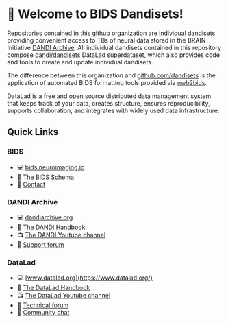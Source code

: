 # 👋 Welcome to BIDS Dandisets!

Repositories contained in this github organization are individual dandisets providing convenient access to TBs of neural data stored in the BRAIN Initiative [DANDI Archive](https://dandiarchive.org).
All individual dandisets contained in this repository compose [dandi/dandisets](https://github.com/dandi/dandisets/) DataLad superdataset, which also provides code and tools to create and update individual dandisets.

The difference between this organization and [github.com/dandisets](https://github.com/dandisets/) is the application of automated BIDS formatting tools provided via [nwb2bids](https://github.com/con/nwb2bids).

DataLad is a free and open source distributed data management system that keeps track of your data, creates structure, ensures reproducibility, supports collaboration, and integrates with widely used data infrastructure.


## Quick Links

### BIDS
- :computer: [bids.neuroimaging.io](https://bids.neuroimaging.io/index.html)
- :book: [The BIDS Schema](https://bids-specification.readthedocs.io/en/stable/appendices/schema.html)
- :raising_hand: [Contact](https://bids.neuroimaging.io/contact/index.html)

### DANDI Archive
- :computer: [dandiarchive.org](https://dandiarchive.org/)
- :book: [The DANDI Handbook](https://www.dandiarchive.org/handbook)
- :tv: [The DANDI Youtube channel](https://www.youtube.com/channel/UCsLLBNhtcV-wL8cCZWveDCA)
- :raising_hand: [Support forum](https://github.com/dandi/helpdesk/)

### DataLad
- :computer: [www.datalad.org](https://www.datalad.org/)
- :book: [The DataLad Handbook](http://handbook.datalad.org/en/latest/)
- :tv: [The DataLad Youtube channel](https://www.youtube.com/c/DataLad)
- :raising_hand: [Technical forum](https://neurostars.org/search?q=datalad%20category%3A1)
- :speech_balloon: [Community chat](https://matrix.to/#/#datalad:matrix.org)
